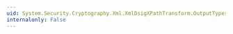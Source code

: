 ```yaml
---
uid: System.Security.Cryptography.Xml.XmlDsigXPathTransform.OutputTypes
internalonly: False
---
```


